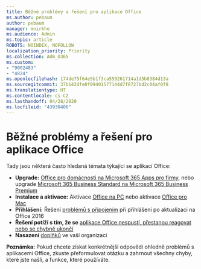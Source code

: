 ```yaml
---
title: Běžné problémy a řešení pro aplikace Office
ms.author: pebaum
author: pebaum
manager: mnirkhe
ms.audience: Admin
ms.topic: article
ROBOTS: NOINDEX, NOFOLLOW
localization_priority: Priority
ms.collection: Adm_O365
ms.custom:
- "9002483"
- "4824"
ms.openlocfilehash: 174de75f64e5b1f3ca559261714a1d5b8384d13a
ms.sourcegitcommit: 37b142dfe0f09401577144d7f8727bd2c04af0f8
ms.translationtype: HT
ms.contentlocale: cs-CZ
ms.lasthandoff: 04/28/2020
ms.locfileid: "43930406"
---
```

# <a name="common-issues-and-resolutions-with-office-apps"></a>Běžné problémy a řešení pro aplikace Office

Tady jsou některá často hledaná témata týkající se aplikací Office:

- **Upgrade:** [Office pro domácnosti na Microsoft 365 Apps pro firmy](https://support.office.com/article/how-do-i-upgrade-office-ee68f6cf-422f-464a-82ec-385f65391350#OfficeVersion=Office_365_subscription), nebo upgrade [Microsoft 365 Business Standard na Microsoft 365 Business Premium](https://docs.microsoft.com/microsoft-365/business/migrate-to-microsoft-365-business)
- **Instalace a aktivace:** Aktivace [Office na PC](https://support.office.com/article/activate-office-5bd38f38-db92-448b-a982-ad170b1e187e) nebo aktivace [Office pro Mac](https://support.office.com/article/activate-office-for-mac-7f6646b1-bb14-422a-9ad4-a53410fcefb2)
- **Přihlášení:** Řešení [problémů s připojením](https://docs.microsoft.com/office365/troubleshoot/authentication/connection-issue-when-sign-in-office-2016) při přihlášení po aktualizaci na Office 2016
- **Řešení potíží s tím, že se** [aplikace Office nespustí, přestanou reagovat nebo se chybně ukončí](https://docs.microsoft.com/alchemyinsights/office-apps-don't-launch-start)
- **Nasazení** [doplňků](https://docs.microsoft.com/microsoft-365/admin/manage/manage-deployment-of-add-ins?view=o365-worldwide) ve vaší organizaci

**Poznámka:** Pokud chcete získat konkrétnější odpovědi ohledně problémů s aplikacemi Office, zkuste přeformulovat otázku a zahrnout všechny chyby, které jste našli, a funkce, které používáte.

